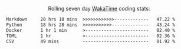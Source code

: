 <p align="center">Rolling seven day <a href='https://wakatime.com/'> WakaTime</a> coding stats:</p>
<!--START_SECTION:waka-->

```txt
Markdown     20 hrs 10 mins  >>>>>>>>>>>>-------------   47.22 %
Python       18 hrs 28 mins  >>>>>>>>>>>--------------   43.24 %
Docker       1 hr 1 min      >------------------------   02.40 %
TOML         1 hr            >------------------------   02.36 %
CSV          49 mins         -------------------------   01.92 %
```

<!--END_SECTION:waka-->
